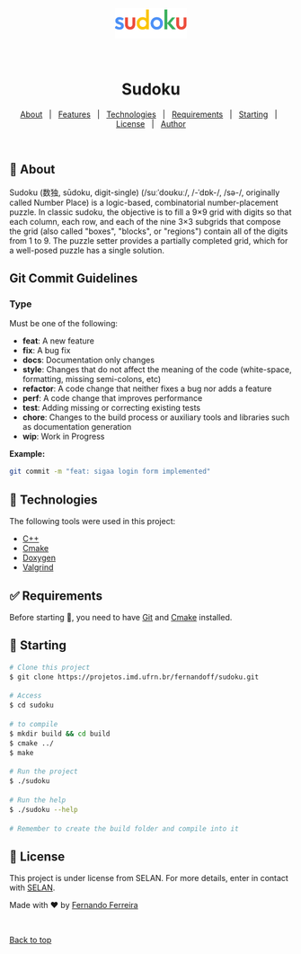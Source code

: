 <div align="center" id="top"> 
  <img src="./assets/sudoku-logo.png" alt="Sudoku" width="128px"/>

  &#xa0;

  <!-- <a href="https://sudoku.netlify.app">Demo</a> -->
</div>

<h1 align="center">Sudoku</h1>

<!-- <p align="center">
  <img alt="Github top language" src="https://img.shields.io/github/languages/top/{{YOUR_GITHUB_USERNAME}}/sudoku?color=56BEB8">

  <img alt="Github language count" src="https://img.shields.io/github/languages/count/{{YOUR_GITHUB_USERNAME}}/sudoku?color=56BEB8">

  <img alt="Repository size" src="https://img.shields.io/github/repo-size/{{YOUR_GITHUB_USERNAME}}/sudoku?color=56BEB8">

  <img alt="License" src="https://img.shields.io/github/license/{{YOUR_GITHUB_USERNAME}}/sudoku?color=56BEB8"> -->

  <!-- <img alt="Github issues" src="https://img.shields.io/github/issues/{{YOUR_GITHUB_USERNAME}}/sudoku?color=56BEB8" /> -->

  <!-- <img alt="Github forks" src="https://img.shields.io/github/forks/{{YOUR_GITHUB_USERNAME}}/sudoku?color=56BEB8" /> -->

  <!-- <img alt="Github stars" src="https://img.shields.io/github/stars/{{YOUR_GITHUB_USERNAME}}/sudoku?color=56BEB8" /> -->
<!-- </p> -->

<!-- Status -->

<!-- <h4 align="center"> 
	🚧  Sudoku 🚀 Under construction...  🚧
</h4> 

<hr> -->

<p align="center">
  <a href="#dart-about">About</a> &#xa0; | &#xa0; 
  <a href="#sparkles-features">Features</a> &#xa0; | &#xa0;
  <a href="#rocket-technologies">Technologies</a> &#xa0; | &#xa0;
  <a href="#white_check_mark-requirements">Requirements</a> &#xa0; | &#xa0;
  <a href="#checkered_flag-starting">Starting</a> &#xa0; | &#xa0;
  <a href="#memo-license">License</a> &#xa0; | &#xa0;
  <a href="https://github.com/fernando-ff" target="_blank">Author</a>
</p>

<br>

## :dart: About ##

Sudoku (数独, sūdoku, digit-single) (/suːˈdoʊkuː/, /-ˈdɒk-/, /sə-/, originally called Number Place) is a logic-based, combinatorial number-placement puzzle. In classic sudoku, the objective is to fill a 9×9 grid with digits so that each column, each row, and each of the nine 3×3 subgrids that compose the grid (also called "boxes", "blocks", or "regions") contain all of the digits from 1 to 9. The puzzle setter provides a partially completed grid, which for a well-posed puzzle has a single solution.

## Git Commit Guidelines ##

### Type

Must be one of the following:

- **feat**: A new feature
- **fix**: A bug fix
- **docs**: Documentation only changes
- **style**: Changes that do not affect the meaning of the code (white-space, formatting, missing
  semi-colons, etc)
- **refactor**: A code change that neither fixes a bug nor adds a feature
- **perf**: A code change that improves performance
- **test**: Adding missing or correcting existing tests
- **chore**: Changes to the build process or auxiliary tools and libraries such as documentation
  generation
- **wip**: Work in Progress

**Example:**

```sh
git commit -m "feat: sigaa login form implemented"
```

## :rocket: Technologies ##

The following tools were used in this project:

- [C++](https://www.learncpp.com/)
- [Cmake](https://cmake.org/)
- [Doxygen](https://www.doxygen.nl/manual/starting.html)
- [Valgrind](https://valgrind.org/)
 

## :white_check_mark: Requirements ##

Before starting :checkered_flag:, you need to have [Git](https://git-scm.com) and [Cmake](https://cmake.org/) installed.

## :checkered_flag: Starting ##

```bash
# Clone this project
$ git clone https://projetos.imd.ufrn.br/fernandoff/sudoku.git

# Access
$ cd sudoku

# to compile
$ mkdir build && cd build
$ cmake ../
$ make

# Run the project
$ ./sudoku 

# Run the help
$ ./sudoku --help

# Remember to create the build folder and compile into it
```

## :memo: License ##

This project is under license from SELAN. For more details, enter in contact with [SELAN](https://sigaa.ufrn.br/sigaa/public/docente/portal.jsf?siape=2497950).


Made with :heart: by <a href="https://github.com/fernando-ff" target="_blank">Fernando Ferreira</a>

&#xa0;

<a href="#top">Back to top</a>
